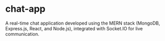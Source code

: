# chat-app
A real-time chat application developed using the MERN stack (MongoDB, Express.js, React, and Node.js), integrated with Socket.IO for live communication.


